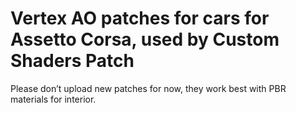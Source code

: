 # Vertex AO patches for cars for Assetto Corsa, used by Custom Shaders Patch

Please don’t upload new patches for now, they work best with PBR materials for interior.
